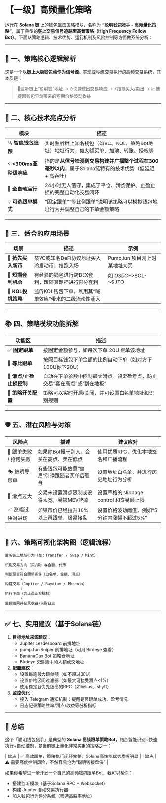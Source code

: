 # 【一级】高频量化策略

运行在 **Solana 链** 上的钱包狙击策略模块，名称为 **“聪明钱包猎手 - 高频量化策略”**，属于典型的**链上交易信号追踪型高频策略（High Frequency Follow Bot）**。下面从策略逻辑、技术优势、运行机制及风险控制等方面做系统分析：

------

## 🧠 一、策略核心逻辑解析

这是一个以**链上大额钱包动作为信号源**、实现亚秒级交易执行的高频交易系统，其本质是：

> 🚨监听链上“聪明钱”地址 → ⏱快速做出交易响应 → ⚡跟随买入/卖出 → 📈捕捉因钱包异动带来的短期价格波动收益

------

## 🔧 二、核心技术亮点分析

| 模块                   | 描述                                                         |
| ---------------------- | ------------------------------------------------------------ |
| 🔍 **智能钱包追踪**     | 实时监听链上知名钱包（如VC、KOL、策略Bot地址）地址行为，如大额买单、加池、转账、授权等 |
| ⚡ **<300ms亚秒级响应** | 指的是**从信号检测到交易构建并广播整个过程在300毫秒以内**，属于Solana链特有的技术优势（低延迟 + 高吞吐） |
| 🧠 **全自动运行**       | 24小时无人值守，集成了平仓、滑点保护、止盈止损的完整自动化交易闭环 |
| 💡 **可选跟单模式**     | “固定跟单”“等比例跟单”说明该策略可以模拟钱包地址行为并调整自己的下单金额策略 |

------

## 🎯 三、适合的应用场景

| 场景               | 描述                                                  | 示例                          |
| ------------------ | ----------------------------------------------------- | ----------------------------- |
| 🚀 **抢先买入新币** | 某VC或知名DeFi协议地址买入冷启动币，抢跑入场          | Pump.fun 项目刚上时某地址大买 |
| 🔄 **短期套利机会** | 有经验的钱包进行跨DEX套利，跟随其路径进行部分套利     | 如 $USDC->$SOL->$JTO          |
| 🧠 **KOL投机策略**  | 监听KOL钱包下单，利用其“喊单效应”带来的二级流动性涌入 |                               |

------

## 📚 四、策略模块功能拆解

| 功能区                  | 描述                                                         |
| ----------------------- | ------------------------------------------------------------ |
| ✅ **固定跟单**          | 按固定金额参与，如每次下单 20U 跟单该地址                    |
| 📏 **等比跟单**          | 按照目标钱包下单金额的比例自动下单（如对方下100U你下20U）    |
| 🧩 **滑点/止盈止损控制** | 自动在下单参数中控制最大滑点、设定盈亏点，防止交易“套在高点”或“割在地板” |
| 🔐 **策略开关配置**      | 策略可以实时开启/关闭，并可设置白名单地址和识别规则          |

------

## 🛡️ 五、潜在风险与对策

| 风险点                | 描述                                       | 建议应对                                    |
| --------------------- | ------------------------------------------ | ------------------------------------------- |
| 🤖 跟单失败 / 抢跑失败 | 如果你Bot慢于别人，会买在高点、卖在低点    | 使用优质RPC，优化本地签名和广播流程         |
| 🎭 被诱导跟单          | 有些钱包可能故意“做局”引诱跟随者买单后砸盘 | 设置地址白名单，并进行历史地址行为分析      |
| 💸 滑点过大            | 交易未设置滑点限制或设得太宽，易被MEV吃掉  | 设置严格的 slippage control 和交易额上限    |
| 📈 涨幅过快时进场      | 如果币价已经拉升10%以上再跟单，极易接盘    | 设置价格波动阈值，例如“5分钟内涨幅不超过5%” |

------

## 🔎 六、策略可视化架构图（逻辑流程）

```
监听链上地址行为（如：Transfer / Swap / Mint）  
       ↓  
识别交易方向（买/卖）与金额、代币  
       ↓  
判断是否符合跟单条件（白名单、金额、滑点）  
       ↓  
构建交易（Jupiter / Raydium / Phoenix）  
       ↓  
执行下单（含止盈止损机制）  
       ↓  
监控结果并记录收益/失败日志
```

------

## ✅ 七、实用建议（基于Solana链）

1. **目标地址来源建议**：
   - Jupiter Leaderboard 前排地址
   - pump.fun Sniper 前排地址（可用 Birdeye 查看）
   - BananaGun Bot 策略仓地址
   - Birdeye 交易流中的大额成交地址
2. **配置建议**：
   - 设置每笔最大跟单额（如不超过30U）
   - 设置价格区间过滤器（如最大可接受滑点<1%）
   - 使用稳定且优先级高的RPC（如helius、shyft）
3. **监控优化**：
   - 接入 Telegram 通知机制：提醒是否跟单成功、盈亏情况
   - 日志记录策略胜率/滑点/收益等分析指标

------

## 📌 总结

这个「聪明钱包猎手」是典型的 **Solana 高频跟单策略Bot**，结合智能识别+快速执行+自动控制，是当前链上量化非常实用的策略之一：

| 优点 | ✅ 高效跟单，策略执行闭环完整，Solana高性能优势发挥明显 |
 | 缺点 | ⚠️ 需要高度控制风险，不然容易沦为“聪明钱接盘侠” |

如果你希望进一步开发一个自己的高频钱包跟单Bot，我可以帮你：

- 搭建监听模块（基于Solana RPC + Websocket）
- 构建 Jupiter 自动交易执行器
- 加入钱包行为评分系统（筛选高胜率地址）